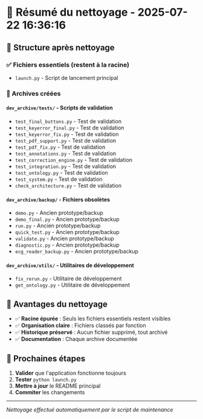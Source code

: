 # 🧹 Résumé du nettoyage - 2025-07-22 16:36:16

## 📁 Structure après nettoyage

### ✅ Fichiers essentiels (restent à la racine)
- `launch.py` - Script de lancement principal

### 📂 Archives créées

#### `dev_archive/tests/` - Scripts de validation
- `test_final_buttons.py` - Test de validation
- `test_keyerror_final.py` - Test de validation
- `test_keyerror_fix.py` - Test de validation
- `test_pdf_support.py` - Test de validation
- `test_pdf_fix.py` - Test de validation
- `test_annotations.py` - Test de validation
- `test_correction_engine.py` - Test de validation
- `test_integration.py` - Test de validation
- `test_ontology.py` - Test de validation
- `test_system.py` - Test de validation
- `check_architecture.py` - Test de validation

#### `dev_archive/backup/` - Fichiers obsolètes  
- `demo.py` - Ancien prototype/backup
- `demo_final.py` - Ancien prototype/backup
- `run.py` - Ancien prototype/backup
- `quick_test.py` - Ancien prototype/backup
- `validate.py` - Ancien prototype/backup
- `diagnostic.py` - Ancien prototype/backup
- `ecg_reader_backup.py` - Ancien prototype/backup

#### `dev_archive/utils/` - Utilitaires de développement
- `fix_rerun.py` - Utilitaire de développement
- `get_ontology.py` - Utilitaire de développement


## 🎯 Avantages du nettoyage

- ✅ **Racine épurée** : Seuls les fichiers essentiels restent visibles
- ✅ **Organisation claire** : Fichiers classés par fonction
- ✅ **Historique préservé** : Aucun fichier supprimé, tout archivé
- ✅ **Documentation** : Chaque archive documentée

## 🚀 Prochaines étapes

1. **Valider** que l'application fonctionne toujours
2. **Tester** `python launch.py` 
3. **Mettre à jour** le README principal
4. **Commiter** les changements

---

*Nettoyage effectué automatiquement par le script de maintenance*
